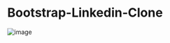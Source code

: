 # Bootstrap-Linkedin-Clone
![image](https://github.com/nuryagli/Bootstrap-Linkedin-Clone/assets/102666235/014c239e-610a-4e06-853a-464d15947bbc)


